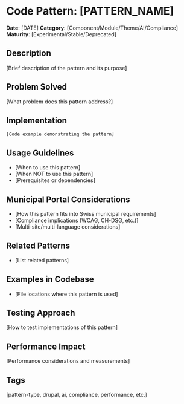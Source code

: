 # Code Pattern: [PATTERN_NAME]

**Date**: [DATE]
**Category**: [Component/Module/Theme/AI/Compliance]
**Maturity**: [Experimental/Stable/Deprecated]

## Description
[Brief description of the pattern and its purpose]

## Problem Solved
[What problem does this pattern address?]

## Implementation
```[language]
[Code example demonstrating the pattern]
```

## Usage Guidelines
- [When to use this pattern]
- [When NOT to use this pattern]
- [Prerequisites or dependencies]

## Municipal Portal Considerations
- [How this pattern fits into Swiss municipal requirements]
- [Compliance implications (WCAG, CH-DSG, etc.)]
- [Multi-site/multi-language considerations]

## Related Patterns
- [List related patterns]

## Examples in Codebase
- [File locations where this pattern is used]

## Testing Approach
[How to test implementations of this pattern]

## Performance Impact
[Performance considerations and measurements]

## Tags
[pattern-type, drupal, ai, compliance, performance, etc.]